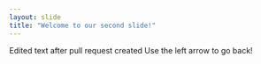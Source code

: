 ```yaml
---
layout: slide
title: "Welcome to our second slide!"
---
```

Edited text after pull request created
Use the left arrow to go back!

